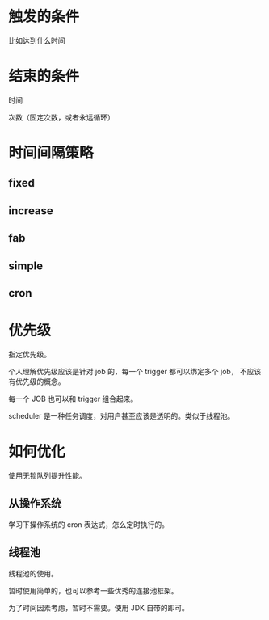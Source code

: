 # 触发的条件

比如达到什么时间

# 结束的条件

时间

次数（固定次数，或者永远循环）

# 时间间隔策略

## fixed

## increase

## fab

## simple

## cron

# 优先级

指定优先级。

个人理解优先级应该是针对 job 的，每一个 trigger 都可以绑定多个 job，
不应该有优先级的概念。

每一个 JOB 也可以和 trigger 组合起来。

scheduler 是一种任务调度，对用户甚至应该是透明的。类似于线程池。

# 如何优化

使用无锁队列提升性能。

## 从操作系统

学习下操作系统的 cron 表达式，怎么定时执行的。

## 线程池

线程池的使用。

暂时使用简单的，也可以参考一些优秀的连接池框架。

为了时间因素考虑，暂时不需要。使用 JDK 自带的即可。
